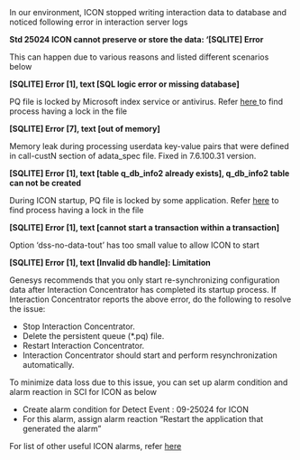 
<div dir="ltr" trbidi="on">
  In our environment, ICON stopped writing interaction data to database and noticed following error in interaction server logs</p> 
  
  <p>
    <b>Std 25024 ICON cannot preserve or store the data: &#8216;[SQLITE] Error</b>
  </p>
  
  <p>
    This can happen due to various reasons and listed different scenarios below
  </p>
  
  <p>
    <b><span>[SQLITE] Error [1], text [SQL logic error or missing database]</span></b>
  </p>
  
  <p>
    PQ file is locked by Microsoft index service or antivirus. Refer <a href="http://ccxps.blogspot.com/2013/10/know-which-process-locked-file.html" target="_blank" rel="noopener noreferrer">here </a>to find process having a lock in the file
  </p>
  
  <p>
    <b><span>[SQLITE] Error [7], text [out of memory]  </span></b>
  </p>
  
  <p>
    Memory leak during processing userdata key-value pairs that were defined in call-custN section of adata_spec file. Fixed in 7.6.100.31 version.
  </p>
  
  <p>
    <b><span>[SQLITE] Error [1], text [table q_db_info2 already exists], q_db_info2 table can not be created</span>  </b>
  </p>
  
  <p>
    During ICON startup, PQ file is locked by some application. Refer <a href="http://ccxps.blogspot.com/2013/10/know-which-process-locked-file.html" target="_blank" rel="noopener noreferrer">here</a> to find process having a lock in the file
  </p>
  
  <p>
    <b><span>[SQLITE] Error [1], text [cannot start a transaction within a transaction]</span> </b>
  </p>
  
  <p>
    Option &#8216;dss-no-data-tout&#8217; has too small value to allow ICON to start
  </p>
  
  <p>
    <b><span>[SQLITE] Error [1], text [Invalid db handle]: Limitation</span> </b>
  </p>
  
  <p>
    Genesys recommends that you only start re-synchronizing configuration data after Interaction Concentrator has completed its startup process. If Interaction Concentrator reports the above error, do the following to resolve the issue:
  </p>
  
  <ul>
    <li>
      Stop Interaction Concentrator.
    </li>
    <li>
      Delete the persistent queue (*.pq) file.
    </li>
    <li>
      Restart Interaction Concentrator.
    </li>
    <li>
      Interaction Concentrator should start and perform resynchronization automatically.
    </li>
  </ul>
  
  <div>
    To minimize data loss due to this issue, you can set up alarm condition and alarm reaction in SCI for ICON as below
  </div>
  
  <div>
    <ul>
      <li>
        Create alarm condition for Detect Event : 09-25024 for ICON
      </li>
      <li>
        For this alarm, assign alarm reaction &#8220;Restart the application that generated the alarm&#8221;
      </li>
    </ul>
  </div>
  
  <div>
    For list of other useful ICON alarms, refer <a href="http://ccxps.blogspot.com/2013/10/important-icon-alarms_30.html" target="_blank" rel="noopener noreferrer">here</a>
  </div>
</div>